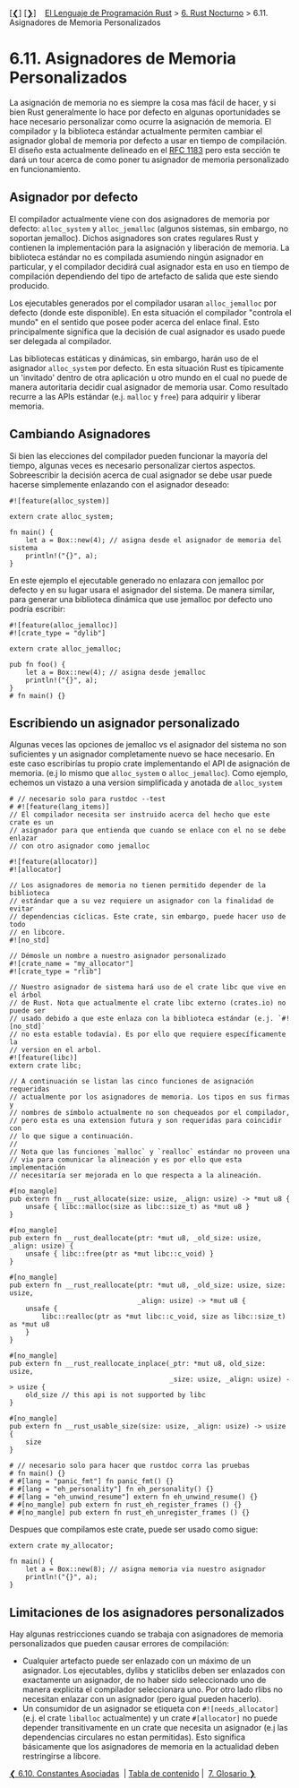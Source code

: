 [[❮]](ch06-10-associated-constants.md)
[[❯]](ch07-00-glossary.md)
&nbsp;&nbsp;
[El Lenguaje de Programación Rust](_index.md) >
[6. Rust Nocturno](ch06-00-nightly-rust.md) >
6.11. Asignadores de Memoria Personalizados

# 6.11. Asignadores de Memoria Personalizados

La asignación de memoria no es siempre la cosa mas fácil de hacer, y si bien
Rust generalmente lo hace por defecto en algunas oportunidades se hace necesario
personalizar como ocurre la asignación de memoria. El compilador y la biblioteca
estándar actualmente permiten cambiar el asignador global de memoria por defecto
a usar en tiempo de compilación. El diseño esta actualmente delineado en el
[RFC 1183][rfc] pero esta sección te dará un tour acerca de como poner tu
asignador de memoria personalizado en funcionamiento.

[rfc]: https://github.com/rust-lang/rfcs/blob/master/text/1183-swap-out-jemalloc.md

## Asignador por defecto

El compilador actualmente viene con dos asignadores de memoria por defecto:
`alloc_system` y `alloc_jemalloc` (algunos sistemas, sin embargo, no soportan
jemalloc). Dichos asignadores son crates regulares Rust y contienen la
implementación para la asignación y liberación de memoria. La biblioteca
estándar no es compilada asumiendo ningún asignador en particular, y el
compilador decidirá cual asignador esta en uso en tiempo de compilación
dependiendo del tipo de artefacto de salida que este siendo producido.

Los ejecutables generados por el compilador usaran `alloc_jemalloc` por defecto
(donde este disponible). En esta situación el compilador "controla el mundo" en
el sentido que posee poder acerca del enlace final. Esto principalmente
significa que la decisión de cual asignador es usado puede ser delegada al
compilador.

Las bibliotecas estáticas y dinámicas, sin embargo, harán uso de el asignador
`alloc_system` por defecto. En esta situación Rust es típicamente un 'invitado'
dentro de otra aplicación u otro mundo en el cual no puede de manera autoritaria
decidir cual asignador de memoria usar. Como resultado recurre a las APIs
estándar (e.j. `malloc` y `free`) para adquirir y liberar memoria.

## Cambiando Asignadores

Si bien las elecciones del compilador pueden funcionar la mayoría del tiempo,
algunas veces es necesario personalizar ciertos aspectos. Sobreescribir la
decisión acerca de cual asignador se debe usar puede hacerse simplemente
enlazando con el asignador deseado:

```rust,no_run
#![feature(alloc_system)]

extern crate alloc_system;

fn main() {
    let a = Box::new(4); // asigna desde el asignador de memoria del sistema
    println!("{}", a);
}
```

En este ejemplo el ejecutable generado no enlazara con jemalloc por defecto y en
su lugar usara el asignador del sistema. De manera similar, para generar una
biblioteca dinámica que use jemalloc por defecto uno podría escribir:

```rust,ignore
#![feature(alloc_jemalloc)]
#![crate_type = "dylib"]

extern crate alloc_jemalloc;

pub fn foo() {
    let a = Box::new(4); // asigna desde jemalloc
    println!("{}", a);
}
# fn main() {}
```

## Escribiendo un asignador personalizado

Algunas veces las opciones de jemalloc vs el asignador del sistema no son
suficientes y un asignador completamente nuevo se hace necesario. En este caso
escribirías tu propio crate implementando el API de asignación de memoria. (e.j
lo mismo que `alloc_system` o `alloc_jemalloc`). Como ejemplo, echemos un
vistazo a una version simplificada y anotada de `alloc_system`

```rust,no_run
# // necesario solo para rustdoc --test
# #![feature(lang_items)]
// El compilador necesita ser instruido acerca del hecho que este crate es un
// asignador para que entienda que cuando se enlace con el no se debe enlazar
// con otro asignador como jemalloc

#![feature(allocator)]
#![allocator]

// Los asignadores de memoria no tienen permitido depender de la biblioteca
// estándar que a su vez requiere un asignador con la finalidad de evitar
// dependencias cíclicas. Este crate, sin embargo, puede hacer uso de todo
// en libcore.
#![no_std]

// Démosle un nombre a nuestro asignador personalizado
#![crate_name = "my_allocator"]
#![crate_type = "rlib"]

// Nuestro asignador de sistema hará uso de el crate libc que vive en el árbol
// de Rust. Nota que actualmente el crate libc externo (crates.io) no puede ser
// usado debido a que este enlaza con la biblioteca estándar (e.j. `#![no_std]`
// no esta estable todavía). Es por ello que requiere específicamente la
// version en el arbol.
#![feature(libc)]
extern crate libc;

// A continuación se listan las cinco funciones de asignación requeridas
// actualmente por los asignadores de memoria. Los tipos en sus firmas y
// nombres de símbolo actualmente no son chequeados por el compilador,
// pero esta es una extension futura y son requeridas para coincidir con
// lo que sigue a continuación.
//
// Nota que las funciones `malloc` y `realloc` estándar no proveen una
// via para comunicar la alineación y es por ello que esta implementación
// necesitaría ser mejorada en lo que respecta a la alineación.

#[no_mangle]
pub extern fn __rust_allocate(size: usize, _align: usize) -> *mut u8 {
    unsafe { libc::malloc(size as libc::size_t) as *mut u8 }
}

#[no_mangle]
pub extern fn __rust_deallocate(ptr: *mut u8, _old_size: usize, _align: usize) {
    unsafe { libc::free(ptr as *mut libc::c_void) }
}

#[no_mangle]
pub extern fn __rust_reallocate(ptr: *mut u8, _old_size: usize, size: usize,
                                _align: usize) -> *mut u8 {
    unsafe {
        libc::realloc(ptr as *mut libc::c_void, size as libc::size_t) as *mut u8
    }
}

#[no_mangle]
pub extern fn __rust_reallocate_inplace(_ptr: *mut u8, old_size: usize,
                                        _size: usize, _align: usize) -> usize {
    old_size // this api is not supported by libc
}

#[no_mangle]
pub extern fn __rust_usable_size(size: usize, _align: usize) -> usize {
    size
}

# // necesario solo para hacer que rustdoc corra las pruebas
# fn main() {}
# #[lang = "panic_fmt"] fn panic_fmt() {}
# #[lang = "eh_personality"] fn eh_personality() {}
# #[lang = "eh_unwind_resume"] extern fn eh_unwind_resume() {}
# #[no_mangle] pub extern fn rust_eh_register_frames () {}
# #[no_mangle] pub extern fn rust_eh_unregister_frames () {}
```

Despues que compilamos este crate, puede ser usado como sigue:

```rust,ignore
extern crate my_allocator;

fn main() {
    let a = Box::new(8); // asigna memoria via nuestro asignador
    println!("{}", a);
}
```

## Limitaciones de los asignadores personalizados

Hay algunas restricciones cuando se trabaja con asignadores de memoria
personalizados que pueden causar errores de compilación:

* Cualquier artefacto puede ser enlazado con un máximo de un asignador. Los
ejecutables, dylibs y staticlibs deben ser enlazados con exactamente un
asignador, de no haber sido seleccionado uno de manera explicita el compilador
seleccionara uno. Por otro lado rlibs no necesitan enlazar con un asignador
(pero igual pueden hacerlo).
* Un consumidor de un asignador se etiqueta con `#![needs_allocator]` (e.j. el
crate `liballoc` actualmente) y un crate `#[allocator]` no puede depender
transitivamente en un crate que necesita un asignador (e.j las dependencias
circulares no estan permitidas). Esto significa básicamente que los asignadores
de memoria en la actualidad deben restringirse a libcore.

[❮ 6.10. Constantes Asociadas](ch06-10-associated-constants.md)
&nbsp;|&nbsp;[Tabla de contenido](_index.md)&nbsp;|&nbsp;
[7. Glosario ❯](ch07-00-glossary.md)
